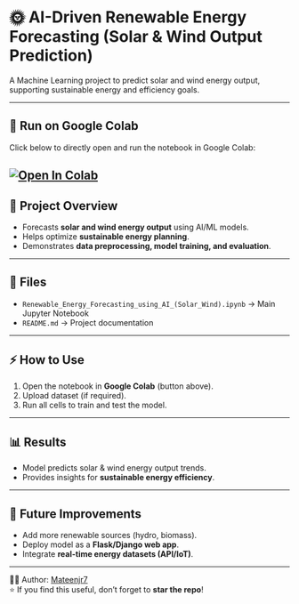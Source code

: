 # 🌞 AI-Driven Renewable Energy Forecasting (Solar & Wind Output Prediction)

A Machine Learning project to predict solar and wind energy output, supporting sustainable energy and efficiency goals.  

---

## 🚀 Run on Google Colab
Click below to directly open and run the notebook in Google Colab:

[![Open In Colab](https://colab.research.google.com/assets/colab-badge.svg)](https://colab.research.google.com/drive/17ej8xEVVFeAal2hgqIUgZEzSGHKSMbD5?usp=sharing)
---

## 📌 Project Overview
- Forecasts **solar and wind energy output** using AI/ML models.  
- Helps optimize **sustainable energy planning**.  
- Demonstrates **data preprocessing, model training, and evaluation**.  

---

## 📂 Files
- `Renewable_Energy_Forecasting_using_AI_(Solar_Wind).ipynb` → Main Jupyter Notebook  
- `README.md` → Project documentation  

---

## ⚡ How to Use
1. Open the notebook in **Google Colab** (button above).  
2. Upload dataset (if required).  
3. Run all cells to train and test the model.  

---

## 📊 Results
- Model predicts solar & wind energy output trends.  
- Provides insights for **sustainable energy efficiency**.  

---

## 🔮 Future Improvements
- Add more renewable sources (hydro, biomass).  
- Deploy model as a **Flask/Django web app**.  
- Integrate **real-time energy datasets (API/IoT)**.  

---

👨‍💻 Author: [Mateenjr7](https://github.com/Mateenjr7)  
⭐ If you find this useful, don’t forget to **star the repo**!
